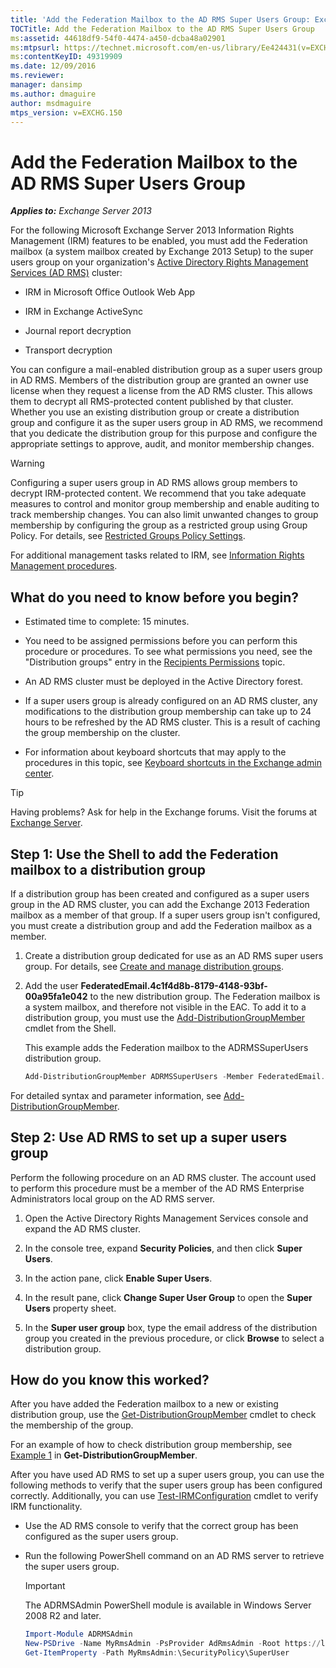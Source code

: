```yaml
---
title: 'Add the Federation Mailbox to the AD RMS Super Users Group: Exchange 2013 Help'
TOCTitle: Add the Federation Mailbox to the AD RMS Super Users Group
ms:assetid: 44618df9-54f0-4474-a450-dcba48a02901
ms:mtpsurl: https://technet.microsoft.com/en-us/library/Ee424431(v=EXCHG.150)
ms:contentKeyID: 49319909
ms.date: 12/09/2016
ms.reviewer: 
manager: dansimp
ms.author: dmaguire
author: msdmaguire
mtps_version: v=EXCHG.150
---
```


# Add the Federation Mailbox to the AD RMS Super Users Group

_**Applies to:** Exchange Server 2013_

For the following Microsoft Exchange Server 2013 Information Rights Management (IRM) features to be enabled, you must add the Federation mailbox (a system mailbox created by Exchange 2013 Setup) to the super users group on your organization's [Active Directory Rights Management Services (AD RMS)](https://technet.microsoft.com/en-us/library/hh831364.aspx) cluster:

- IRM in Microsoft Office Outlook Web App

- IRM in Exchange ActiveSync

- Journal report decryption

- Transport decryption

You can configure a mail-enabled distribution group as a super users group in AD RMS. Members of the distribution group are granted an owner use license when they request a license from the AD RMS cluster. This allows them to decrypt all RMS-protected content published by that cluster. Whether you use an existing distribution group or create a distribution group and configure it as the super users group in AD RMS, we recommend that you dedicate the distribution group for this purpose and configure the appropriate settings to approve, audit, and monitor membership changes.

> [!WARNING]
> Configuring a super users group in AD RMS allows group members to decrypt IRM-protected content. We recommend that you take adequate measures to control and monitor group membership and enable auditing to track membership changes. You can also limit unwanted changes to group membership by configuring the group as a restricted group using Group Policy. For details, see <A href="https://technet.microsoft.com/en-us/library/cc756802(v=ws.10).aspx">Restricted Groups Policy Settings</A>.

For additional management tasks related to IRM, see [Information Rights Management procedures](information-rights-management-procedures-exchange-2013-help.md).

## What do you need to know before you begin?

- Estimated time to complete: 15 minutes.

- You need to be assigned permissions before you can perform this procedure or procedures. To see what permissions you need, see the "Distribution groups" entry in the [Recipients Permissions](recipients-permissions-exchange-2013-help.md) topic.

- An AD RMS cluster must be deployed in the Active Directory forest.

- If a super users group is already configured on an AD RMS cluster, any modifications to the distribution group membership can take up to 24 hours to be refreshed by the AD RMS cluster. This is a result of caching the group membership on the cluster.

- For information about keyboard shortcuts that may apply to the procedures in this topic, see [Keyboard shortcuts in the Exchange admin center](keyboard-shortcuts-in-the-exchange-admin-center-2013-help.md).

> [!TIP]
> Having problems? Ask for help in the Exchange forums. Visit the forums at [Exchange Server](https://go.microsoft.com/fwlink/p/?linkid=60612).

## Step 1: Use the Shell to add the Federation mailbox to a distribution group

If a distribution group has been created and configured as a super users group in the AD RMS cluster, you can add the Exchange 2013 Federation mailbox as a member of that group. If a super users group isn't configured, you must create a distribution group and add the Federation mailbox as a member.

1. Create a distribution group dedicated for use as an AD RMS super users group. For details, see [Create and manage distribution groups](https://docs.microsoft.com/en-us/exchange/recipients-in-exchange-online/manage-distribution-groups/manage-distribution-groups).

2. Add the user **FederatedEmail.4c1f4d8b-8179-4148-93bf-00a95fa1e042** to the new distribution group. The Federation mailbox is a system mailbox, and therefore not visible in the EAC. To add it to a distribution group, you must use the [Add-DistributionGroupMember](https://technet.microsoft.com/en-us/library/bb124340\(v=exchg.150\)) cmdlet from the Shell.

   This example adds the Federation mailbox to the ADRMSSuperUsers distribution group.

   ```powershell
   Add-DistributionGroupMember ADRMSSuperUsers -Member FederatedEmail.4c1f4d8b-8179-4148-93bf-00a95fa1e042
   ```

For detailed syntax and parameter information, see [Add-DistributionGroupMember](https://technet.microsoft.com/en-us/library/bb124340\(v=exchg.150\)).

## Step 2: Use AD RMS to set up a super users group

Perform the following procedure on an AD RMS cluster. The account used to perform this procedure must be a member of the AD RMS Enterprise Administrators local group on the AD RMS server.

1. Open the Active Directory Rights Management Services console and expand the AD RMS cluster.

2. In the console tree, expand **Security Policies**, and then click **Super Users**.

3. In the action pane, click **Enable Super Users**.

4. In the result pane, click **Change Super User Group** to open the **Super Users** property sheet.

5. In the **Super user group** box, type the email address of the distribution group you created in the previous procedure, or click **Browse** to select a distribution group.

## How do you know this worked?

After you have added the Federation mailbox to a new or existing distribution group, use the [Get-DistributionGroupMember](https://technet.microsoft.com/en-us/library/aa996367\(v=exchg.150\)) cmdlet to check the membership of the group.

For an example of how to check distribution group membership, see [Example 1](https://technet.microsoft.com/en-us/aa996367\(exchg.150\)#examples) in **Get-DistributionGroupMember**.

After you have used AD RMS to set up a super users group, you can use the following methods to verify that the super users group has been configured correctly. Additionally, you can use [Test-IRMConfiguration](https://technet.microsoft.com/en-us/library/dd979798\(v=exchg.150\)) cmdlet to verify IRM functionality.

- Use the AD RMS console to verify that the correct group has been configured as the super users group.

- Run the following PowerShell command on an AD RMS server to retrieve the super users group.

  > [!IMPORTANT]
  > The ADRMSAdmin PowerShell module is available in Windows Server 2008 R2 and later.

  ```powershell
  Import-Module ADRMSAdmin
  New-PSDrive -Name MyRmsAdmin -PsProvider AdRmsAdmin -Root https://localhost
  Get-ItemProperty -Path MyRmsAdmin:\SecurityPolicy\SuperUser
  ```
